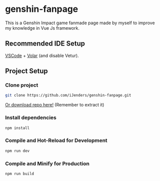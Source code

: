 # genshin-fanpage

This is a Genshin Impact game fanmade page made by myself to improve my knowledge in Vue Js framework.

## Recommended IDE Setup

[VSCode](https://code.visualstudio.com/) + [Volar](https://marketplace.visualstudio.com/items?itemName=Vue.volar) (and disable Vetur).

## Project Setup

### Clone project

```sh
git clone https://github.com/iJenders/genshin-fanpage.git
```
[Or download repo here!](https://github.com/iJenders/genshin-fanpage/archive/refs/heads/main.zip) (Remember to extract it)

### Install dependencies

```sh
npm install
```

### Compile and Hot-Reload for Development

```sh
npm run dev
```

### Compile and Minify for Production

```sh
npm run build
```
